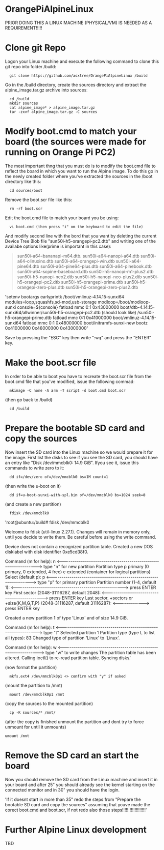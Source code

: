 # OrangePiAlpineLinux


PRIOR DOING THIS A LINUX MACHINE (PHYSICAL/VM) IS NEEDED AS A REQUIREMENT!!!!!

# Clone git Repo

Logon your Linux machine and execute the following command to clone this git repo into folder /build:
```
  git clone https://github.com/asxtree/OrangePiAlpineLinux /build
```
Go in the /build directory, create the sources directory and extract the alpine_image.tar.gz archive into sources:
```
  cd /build
  mkdir sources
  cat alpine_image* > alpine_image.tar.gz
  tar -zxvf alpine_image.tar.gz -C sources
```
# Modify boot.cmd to match your board (the sources were made for running on Orange Pi PC2)

The most important thng that you must do is to modify the boot.cmd file to reflect the board in which you want to run the Alpine image. To do this go in the newly created folder where you've extracted the sources in the /boot directory like this:
```
  cd sources/boot
``` 
Remove the boot.scr file like this:
```
  rm -rf boot.scr
 ``` 
Edit the boot.cmd file to match your board you be using:
```
  vi boot.cmd (then press "i" on the keyboard to edit the file)
```   
And modify second line with the bord that you want by deleting the current Device Tree Blob file "sun50i-h5-orangepi-pc2.dtb" and writing one of the availabe options like(prime is important in this case):
  > sun50i-a64-bananapi-m64.dtb.
  > sun50i-a64-nanopi-a64.dtb
  > sun50i-a64-olinuxino.dtb
  > sun50i-a64-orangepi-win.dtb
  > sun50i-a64-pine64.dtb
  > sun50i-a64-pine64-plus.dtb
  > sun50i-a64-pinebook.dtb
  > sun50i-a64-sopine-baseboard.dtb
  > sun50i-h5-nanopi-m1-plus2.dtb
  > sun50i-h5-nanopi-neo2.dtb
  > sun50i-h5-nanopi-neo-plus2.dtb
  > sun50i-h5-orangepi-pc2.dtb
  > sun50i-h5-orangepi-prime.dtb
  > sun50i-h5-orangepi-zero-plus.dtb
  > sun50i-h5-orangepi-zero-plus2.dtb

'setenv bootargs earlyprintk /boot/vmlinuz-4.14.15-sunxi64 modules=loop,squashfs,sd-mod,usb-storage modloop=/boot/modloop-sunxi console=${console}
fatload mmc 0:1 0x43000000 boot/dtb-4.14.15-sunxi64/allwinner/sun50i-h5-orangepi-pc2.dtb (should look like) /sun50i-h5-orangepi-prime.dtb
fatload mmc 0:1 0x41000000 boot/vmlinuz-4.14.15-sunxi64
fatload mmc 0:1 0x48000000 boot/initramfs-sunxi-new
bootz 0x41000000 0x48000000 0x43000000'

Save by pressing the "ESC" key then write ":wq" and press the "ENTER" key.

# Make the boot.scr file

In order to be able to boot you have to recreate the boot.scr file from the boot.cmd file that you've modified, issue the following commad:
```
  mkimage -C none -A arm -T script -d boot.cmd boot.scr
```
(then go back to /build)
```
  cd /build
```
# Prepare the bootable SD card and copy the sources

Now insert the SD card into the Linux machine so we would prepare it for the image.
First list the disks to see if you see the SD card, you should have an entry like "Disk /dev/mmcblk0: 14.9 GiB". Ifyou see it, issue this commands to write zero to it:
```
  dd if=/dev/zero of=/dev/mmcblk0 bs=1M count=1
```  
(then write the u-boot on it)
```
  dd if=u-boot-sunxi-with-spl.bin of=/dev/mmcblk0 bs=1024 seek=8
```
(and create a new partition)
```
  fdisk /dev/mmcblk0 
 ``` 
  'root@ubuntu:/build# fdisk /dev/mmcblk0

Welcome to fdisk (util-linux 2.27.1).
Changes will remain in memory only, until you decide to write them.
Be careful before using the write command.

Device does not contain a recognized partition table.
Created a new DOS disklabel with disk identifier 0xe5cd38f0.

Command (m for help): n   <-----------------------------------------------------------------> type "n" for new partition
Partition type
   p   primary (0 primary, 0 extended, 4 free) 
   e   extended (container for logical partitions)
Select (default p): p   <-------------------------------------------------------------------> type "p" for primary partition
Partition number (1-4, default 1):   <------------------------------------------------------> press ENTER key
First sector (2048-31116287, default 2048):   <---------------------------------------------> press ENTER key
Last sector, +sectors or +size{K,M,G,T,P} (2048-31116287, default 31116287):  <-------------> press ENTER key

Created a new partition 1 of type 'Linux' and of size 14.9 GiB.

Command (m for help): t   <-----------------------------------------------------------------> type "t"
Selected partition 1
Partition type (type L to list all types): 83
Changed type of partition 'Linux' to 'Linux'.

Command (m for help): w   <-----------------------------------------------------------------> type "w" to write changes
The partition table has been altered.
Calling ioctl() to re-read partition table.
Syncing disks.'

(now format the partition)
```
  mkfs.ext4 /dev/mmcblk0p1 <> confirm with "y" if asked
```  
(mount the partition to /mnt)
```
  mount /dev/mmcblk0p1 /mnt
```
(copy the sources to the mounted partition)
```
  cp -R sources/* /mnt/
```  
(after the copy is finished unmount the partition and dont try to force unmount for until it unmounts)
```
umount /mnt
```
# Remove the SD card an start the board

Now you should remove the SD card from the Linux machine and insert it in your board and after 25" you should already see the kernel starting on the connected monitor and in 30" you should have the login.

'If it doesnt start in more than 35" redo the steps from "Prepare the bootable SD card and copy the sources" assuming that youve made the corect boot.cmd and boot.scr, if not redo also those steps!!!!!!!!!!!!!!!!!!!'


# Further Alpine Linux development
TBD
